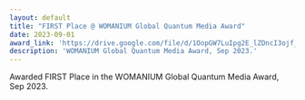 ```yaml
---
layout: default
title: "FIRST Place @ WOMANIUM Global Quantum Media Award"
date: 2023-09-01
award_link: 'https://drive.google.com/file/d/1OopGW7LuIpg2E_lZDncI3ojf_2kx_p9Q/view?usp=sharing'
description: 'WOMANIUM Global Quantum Media Award, Sep 2023.'
---
```

Awarded FIRST Place in the WOMANIUM Global Quantum Media Award, Sep 2023.
